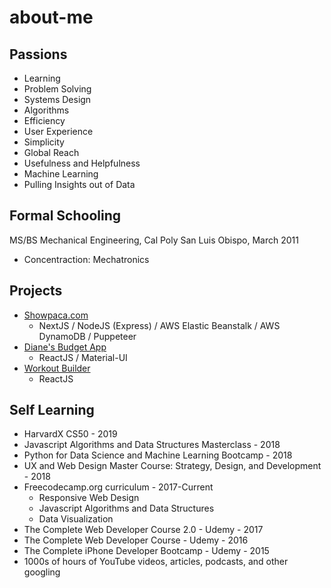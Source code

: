# about-me

## Passions
- Learning
- Problem Solving
- Systems Design
- Algorithms
- Efficiency
- User Experience
- Simplicity
- Global Reach
- Usefulness and Helpfulness
- Machine Learning
- Pulling Insights out of Data

## Formal Schooling
MS/BS Mechanical Engineering, Cal Poly San Luis Obispo, March 2011
- Concentraction: Mechatronics

## Projects
- [Showpaca.com](https://showpaca.com)
    - NextJS / NodeJS (Express) / AWS Elastic Beanstalk / AWS DynamoDB / Puppeteer
- [Diane's Budget App](https://joelmasters.github.io/dianes-budget-app)
    - ReactJS / Material-UI
- [Workout Builder](https://joelmasters.github.io/workout-builder)
    - ReactJS

## Self Learning
- HarvardX CS50 - 2019
- Javascript Algorithms and Data Structures Masterclass - 2018
- Python for Data Science and Machine Learning Bootcamp - 2018
- UX and Web Design Master Course: Strategy, Design, and Development - 2018
- Freecodecamp.org curriculum - 2017-Current
    - Responsive Web Design
    - Javascript Algorithms and Data Structures
    - Data Visualization
- The Complete Web Developer Course 2.0 - Udemy - 2017
- The Complete Web Developer Course - Udemy - 2016
- The Complete iPhone Developer Bootcamp - Udemy - 2015
- 1000s of hours of YouTube videos, articles, podcasts, and other googling


